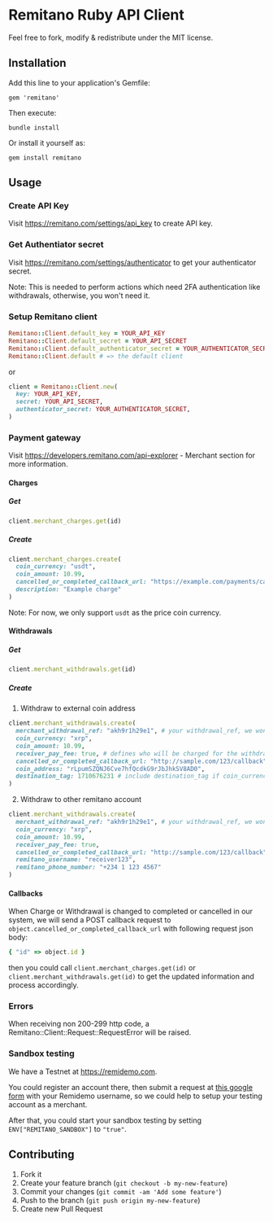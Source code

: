 # Remitano Ruby API Client

Feel free to fork, modify & redistribute under the MIT license.

## Installation

Add this line to your application's Gemfile:
```
gem 'remitano'
```
Then execute:
```
bundle install
```
Or install it yourself as:
```
gem install remitano
```

## Usage
### Create API Key

Visit https://remitano.com/settings/api_key to create API key.

### Get Authentiator secret

Visit https://remitano.com/settings/authenticator to get your authenticator secret.

Note: This is needed to perform actions which need 2FA authentication like withdrawals, otherwise, you won't need it.
### Setup Remitano client

```ruby
Remitano::Client.default_key = YOUR_API_KEY
Remitano::Client.default_secret = YOUR_API_SECRET
Remitano::Client.default_authenticator_secret = YOUR_AUTHENTICATOR_SECRET
Remitano::Client.default # => the default client
```
or
```ruby
client = Remitano::Client.new(
  key: YOUR_API_KEY,
  secret: YOUR_API_SECRET,
  authenticator_secret: YOUR_AUTHENTICATOR_SECRET,
)

```
### Payment gateway
Visit https://developers.remitano.com/api-explorer - Merchant section for more information.
#### Charges
##### Get
```ruby
client.merchant_charges.get(id)
```
##### Create
```ruby
client.merchant_charges.create(
  coin_currency: "usdt",
  coin_amount: 10.99,
  cancelled_or_completed_callback_url: "https://example.com/payments/callback?id=example",
  description: "Example charge"
)
```
Note: For now, we only support `usdt` as the price coin currency.

#### Withdrawals
##### Get
```ruby
client.merchant_withdrawals.get(id)
```
##### Create
1. Withdraw to external coin address
```ruby
client.merchant_withdrawals.create(
  merchant_withdrawal_ref: "akh9r1h29e1", # your withdrawal_ref, we won't process withdrawal if the same ref is submitted before
  coin_currency: "xrp",
  coin_amount: 10.99,
  receiver_pay_fee: true, # defines who will be charged for the withdrawal fee
  cancelled_or_completed_callback_url: "http://sample.com/123/callback",
  coin_address: "rLpumSZQNJ6Cve7hfQcdkG9rJbJhkSV8AD0",
  destination_tag: 1710676231 # include destination_tag if coin_currency is xrp, otherwise, leave it nil
)
```
2. Withdraw to other remitano account
```ruby
client.merchant_withdrawals.create(
  merchant_withdrawal_ref: "akh9r1h29e1", # your withdrawal_ref, we won't process withdrawal if the same ref is submitted before
  coin_currency: "xrp",
  coin_amount: 10.99,
  receiver_pay_fee: true,
  cancelled_or_completed_callback_url: "http://sample.com/123/callback",
  remitano_username: "receiver123",
  remitano_phone_number: "+234 1 123 4567"
)
```

#### Callbacks
When Charge or Withdrawal is changed to completed or cancelled in our system, we will send
a POST callback request to `object.cancelled_or_completed_callback_url` with following
request json body:
```ruby
{ "id" => object.id }
```
then you could call `client.merchant_charges.get(id)` or `client.merchant_withdrawals.get(id)`
to get the updated information and process accordingly.

### Errors
When receiving non 200-299 http code, a Remitano::Client::Request::RequestError will be raised.

### Sandbox testing
We have a Testnet at https://remidemo.com.

You could register an account there, then submit a request at [this google form](https://forms.gle/jvJyWPBNwTWfowSm9) with your Remidemo username, so we could help to setup your testing account as a merchant.

After that, you could start your sandbox testing by setting `ENV["REMITANO_SANDBOX"]` to `"true"`.

## Contributing

1. Fork it
2. Create your feature branch (`git checkout -b
my-new-feature`)
3. Commit your changes (`git commit -am 'Add some feature'`)
4. Push to the branch (`git push origin my-new-feature`)
5. Create new Pull Request
